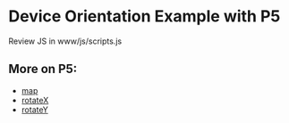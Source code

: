 # Device Orientation Example with P5

Review JS in www/js/scripts.js

## More on P5:
* [map](https://p5js.org/reference/#/p5/map)
* [rotateX](https://p5js.org/reference/#/p5/rotateX)
* [rotateY](https://p5js.org/reference/#/p5/rotateY)
